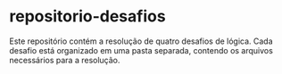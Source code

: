 # repositorio-desafios
Este repositório contém a resolução de quatro desafios de lógica. Cada desafio está organizado em uma pasta separada, contendo os arquivos necessários para a resolução.
